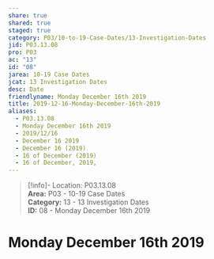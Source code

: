 ```yaml
---  
share: true  
shared: true  
staged: true  
category: P03/10-to-19-Case-Dates/13-Investigation-Dates  
jid: P03.13.08  
pro: P03  
ac: "13"  
id: "08"  
jarea: 10-19 Case Dates  
jcat: 13 Investigation Dates  
desc: Date  
friendlyname: Monday December 16th 2019  
title: 2019-12-16-Monday-December-16th-2019  
aliases:  
  - P03.13.08  
  - Monday December 16th 2019  
  - 2019/12/16  
  - December 16 2019  
  - December 16 (2019)  
  - 16 of December (2019)  
  - 16 of December, 2019,  
---  
```

  
>[!info]- Location: P03.13.08  
>**Area:** P03 - 10-19 Case Dates  
>**Category:** 13 - 13 Investigation Dates  
>**ID:** 08 - Monday December 16th 2019  
  
# Monday December 16th 2019  
